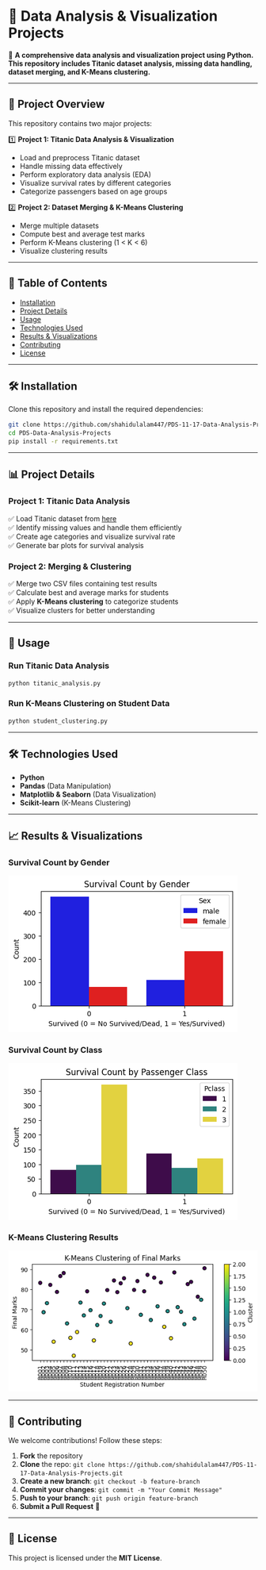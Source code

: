 # 📌 Data Analysis & Visualization Projects

🚀 **A comprehensive data analysis and visualization project using Python. This repository includes Titanic dataset analysis, missing data handling, dataset merging, and K-Means clustering.**

---

## 📂 Project Overview

This repository contains two major projects:

1️⃣ **Project 1: Titanic Data Analysis & Visualization**  
- Load and preprocess Titanic dataset  
- Handle missing data effectively  
- Perform exploratory data analysis (EDA)  
- Visualize survival rates by different categories  
- Categorize passengers based on age groups  

2️⃣ **Project 2: Dataset Merging & K-Means Clustering**  
- Merge multiple datasets  
- Compute best and average test marks  
- Perform K-Means clustering (1 < K < 6)  
- Visualize clustering results  

---

## 📜 Table of Contents
- [Installation](#installation)
- [Project Details](#project-details)
- [Usage](#usage)
- [Technologies Used](#technologies-used)
- [Results & Visualizations](#results--visualizations)
- [Contributing](#contributing)
- [License](#license)

---

## 🛠 Installation

Clone this repository and install the required dependencies:

```bash
git clone https://github.com/shahidulalam447/PDS-11-17-Data-Analysis-Projects.git
cd PDS-Data-Analysis-Projects
pip install -r requirements.txt
```

---

## 📊 Project Details

### **Project 1: Titanic Data Analysis**
✅ Load Titanic dataset from [here](https://raw.githubusercontent.com/PulockDas/pd-12-resources/refs/heads/master/titanic.csv)  
✅ Identify missing values and handle them efficiently  
✅ Create age categories and visualize survival rate  
✅ Generate bar plots for survival analysis  

### **Project 2: Merging & Clustering**
✅ Merge two CSV files containing test results  
✅ Calculate best and average marks for students  
✅ Apply **K-Means clustering** to categorize students  
✅ Visualize clusters for better understanding  

---

## 📌 Usage

### **Run Titanic Data Analysis**
```bash
python titanic_analysis.py
```

### **Run K-Means Clustering on Student Data**
```bash
python student_clustering.py
```

---

## 🛠 Technologies Used
- **Python**  
- **Pandas** (Data Manipulation)  
- **Matplotlib & Seaborn** (Data Visualization)  
- **Scikit-learn** (K-Means Clustering)  

---

## 📈 Results & Visualizations

### **Survival Count by Gender**
![Survival vs Gender](images/survival_by_gender.png)  

### **Survival Count by Class**
![Survival by Class](images/survival_by_class.png)  

### **K-Means Clustering Results**
![K-Means Clustering](images/kmeans_clusters.png)  

---

## 🤝 Contributing
We welcome contributions! Follow these steps:
1. **Fork** the repository  
2. **Clone** the repo: `git clone https://github.com/shahidulalam447/PDS-11-17-Data-Analysis-Projects.git`  
3. **Create a new branch**: `git checkout -b feature-branch`  
4. **Commit your changes**: `git commit -m "Your Commit Message"`  
5. **Push to your branch**: `git push origin feature-branch`  
6. **Submit a Pull Request** 🚀  

---

## 📜 License
This project is licensed under the **MIT License**.  
